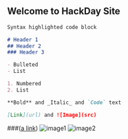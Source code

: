 ## Welcome to HackDay Site




```markdown
Syntax highlighted code block

# Header 1
## Header 2
### Header 3

- Bulleted
- List

1. Numbered
2. List

**Bold** and _Italic_ and `Code` text 

[Link](url) and ![Image](src)
```
###([a link](https://google.com/))
![image1](https://www.imagejournal.org/wp-content/uploads/bb-plugin/cache/23466317216_b99485ba14_o-panorama.jpg)
![image2](C:\Users\student\Desktop\Capture.PNG)
